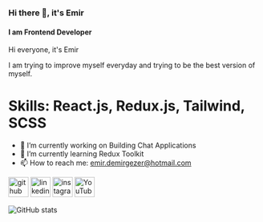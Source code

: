 ### Hi there 👋, it's Emir
#### I am Frontend Developer 
Hi everyone, it's Emir

I am trying to improve myself everyday and trying to be the best version of myself.

# Skills: React.js, Redux.js, Tailwind, SCSS

- 🔭 I’m currently working on Building Chat Applications 
- 🌱 I’m currently learning Redux Toolkit 
- 📫 How to reach me: emir.demirgezer@hotmail.com 


[<img src='https://cdn.jsdelivr.net/npm/simple-icons@3.0.1/icons/github.svg' alt='github' height='40'>](https://github.com/emirdmrgzr)  [<img src='https://cdn.jsdelivr.net/npm/simple-icons@3.0.1/icons/linkedin.svg' alt='linkedin' height='40'>](https://www.linkedin.com/in/emir-demirgezer-4988701ab/)  [<img src='https://cdn.jsdelivr.net/npm/simple-icons@3.0.1/icons/instagram.svg' alt='instagram' height='40'>](https://www.instagram.com/emirdmrgzr/)  [<img src='https://cdn.jsdelivr.net/npm/simple-icons@3.0.1/icons/youtube.svg' alt='YouTube' height='40'>](https://www.youtube.com/channel/emirdemirgezer5203)  

![GitHub stats](https://github-readme-stats.vercel.app/api?username=emirdmrgzr&show_icons=true)  

